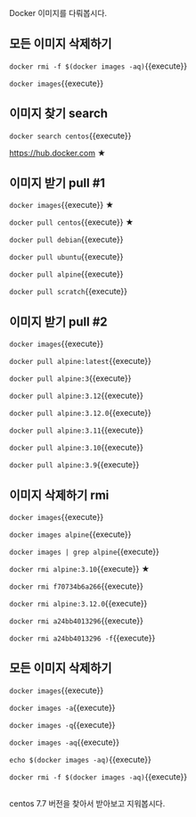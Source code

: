 Docker 이미지를 다뤄봅시다.

## 모든 이미지 삭제하기

`docker rmi -f $(docker images -aq)`{{execute}}

`docker images`{{execute}}

## 이미지 찾기 search

`docker search centos`{{execute}}

https://hub.docker.com ★

## 이미지 받기 pull #1

`docker images`{{execute}} ★

`docker pull centos`{{execute}} ★

`docker pull debian`{{execute}}

`docker pull ubuntu`{{execute}}

`docker pull alpine`{{execute}}

`docker pull scratch`{{execute}}

## 이미지 받기 pull #2

`docker images`{{execute}}

`docker pull alpine:latest`{{execute}}

`docker pull alpine:3`{{execute}}

`docker pull alpine:3.12`{{execute}}

`docker pull alpine:3.12.0`{{execute}}

`docker pull alpine:3.11`{{execute}}

`docker pull alpine:3.10`{{execute}}

`docker pull alpine:3.9`{{execute}}

## 이미지 삭제하기 rmi

`docker images`{{execute}}

`docker images alpine`{{execute}}

`docker images | grep alpine`{{execute}}

`docker rmi alpine:3.10`{{execute}} ★

`docker rmi f70734b6a266`{{execute}}

`docker rmi alpine:3.12.0`{{execute}}

`docker rmi a24bb4013296`{{execute}}

`docker rmi a24bb4013296 -f`{{execute}}

## 모든 이미지 삭제하기

`docker images`{{execute}}

`docker images -a`{{execute}}

`docker images -q`{{execute}}

`docker images -aq`{{execute}}

`echo $(docker images -aq)`{{execute}}

`docker rmi -f $(docker images -aq)`{{execute}}

## 

centos 7.7 버전을 찾아서 받아보고 지워봅시다.
